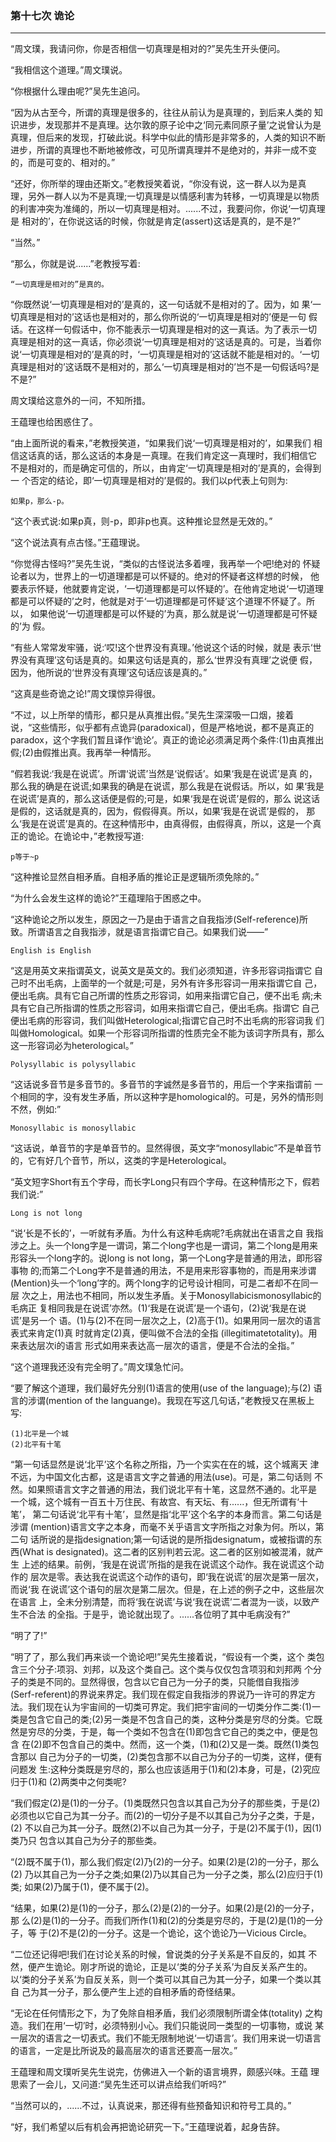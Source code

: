 ### 第十七次 诡论

***


“周文璞，我请问你，你是否相信一切真理是相对的?”吴先生开头便问。 

“我相信这个道理。”周文璞说。

“你根据什么理由呢?”吴先生追问。

“因为从古至今，所谓的真理是很多的，往往从前认为是真理的，到后来人类的 知识进步，发现那并不是真理。达尔敦的原子论中之‘同元素同原子量’之说曾认为是 真理，但后来的发现，打破此说。科学中似此的情形是非常多的，人类的知识不断 进步，所谓的真理也不断地被修改，可见所谓真理并不是绝对的，并非一成不变 的，而是可变的、相对的。”

“还好，你所举的理由还斯文。”老教授笑着说，“你没有说，这一群人以为是真 理，另外一群人以为不是真理;一切真理是以情感利害为转移，一切真理是以物质 的利害冲突为准绳的，所以一切真理是相对。......不过，我要问你，你说‘一切真理是 相对的’，在你说这话的时候，你就是肯定(assert)这话是真的，是不是?”

“当然。”

“那么，你就是说......”老教授写着: 

```
“一切真理是相对的”是真的。
```

“你既然说‘一切真理是相对的’是真的，这一句话就不是相对的了。因为，如 果‘一切真理是相对的’这话也是相对的，那么你所说的‘一切真理是相对的’便是一句 假话。在这样一句假话中，你不能表示一切真理是相对的这一真话。为了表示一切 真理是相对的这一真话，你必须说‘一切真理是相对的’这话是真的。可是，当着你 说‘一切真理是相对的’是真的时，‘一切真理是相对的’这话就不能是相对的。‘一切真理是相对的’这话既不是相对的，那么‘一切真理是相对的’岂不是一句假话吗?是不是?”

周文璞给这意外的一问，不知所措。

王蕴理也给困惑住了。

“由上面所说的看来，”老教授笑道，“如果我们说‘一切真理是相对的’，如果我们 相信这话真的话，那么这话的本身是一真理。在我们肯定这一真理时，我们相信它 不是相对的，而是确定可信的，所以，由肯定‘一切真理是相对的’是真的，会得到一 个否定的结论，即‘一切真理是相对的’是假的。我们以p代表上句则为:

```
如果p，那么-p。 
```

“这个表式说:如果p真，则-p，即非p也真。这种推论显然是无效的。” 

“这个说法真有点古怪。”王蕴理说。

“你觉得古怪吗?”吴先生说，“类似的古怪说法多着哩，我再举一个吧!绝对的 怀疑论者以为，世界上的一切道理都是可以怀疑的。绝对的怀疑者这样想的时候， 他要表示怀疑，他就要肯定说，‘一切道理都是可以怀疑的’。在他肯定地说‘一切道理 都是可以怀疑的’之时，他就是对于‘一切道理都是可怀疑’这个道理不怀疑了。所以， 如果他说‘一切道理都是可以怀疑的’为真，那么就是说‘一切道理都是可怀疑的’为 假。

“有些人常常发牢骚，说:‘哎!这个世界没有真理。’他说这个话的时候，就是 表示‘世界没有真理’这句话是真的。如果这句话是真的，那么‘世界没有真理’之说便 假，因为，他所说的‘世界没有真理’这句话应该是真的。”

“这真是些奇诡之论!”周文璞惊异得很。

“不过，以上所举的情形，都只是从真推出假。”吴先生深深吸一口烟，接着 说，“这些情形，似乎都有点诡异(paradoxical)，但是严格地说，都不是真正的 paradox，这个字我们暂且译作‘诡论’。真正的诡论必须满足两个条件:(1)由真推出 假;(2)由假推出真。我再举一种情形。

“假若我说:‘我是在说谎’。所谓‘说谎’当然是‘说假话’。如果‘我是在说谎’是真 的，那么我的确是在说谎;如果我的确是在说谎，那么我是在说假话。所以，如 果‘我是在说谎’是真的，那么这话便是假的;可是，如果‘我是在说谎’是假的，那么 说这话是假的，这话就是真的，因为，假假得真。所以，如果‘我是在说谎’是假的， 那么‘我是在说谎’是真的。在这种情形中，由真得假，由假得真，所以，这是一个真 正的诡论。在诡论中，”老教授写道:

```
p等于~p
```

“这种推论显然自相矛盾。自相矛盾的推论正是逻辑所须免除的。”

“为什么会发生这样的诡论?”王蕴理陷于困惑之中。

“这种诡论之所以发生，原因之一乃是由于语言之自我指涉(Self-reference)所 致。所谓语言之自我指涉，就是语言指谓它自己。如果我们说——”

```
English is English
```

“这是用英文来指谓英文，说英文是英文的。我们必须知道，许多形容词指谓它 自己时不出毛病，上面举的一个就是;可是，另外有许多形容词一用来指谓它自 己，便出毛病。具有它自己所谓的性质之形容词，如用来指谓它自己，便不出毛 病;未具有它自己所指谓的性质之形容词，如用来指谓它自己，便出毛病。指谓它 自己便出毛病的形容词，我们叫做Heterological;指谓它自己时不出毛病的形容词我 们叫做Homological。如果一个形容词所指谓的性质完全不能为该词字所具有，那么 这一形容词必为heterological。”

```
Polysyllabic is polysyllabic
```

“这话说多音节是多音节的。多音节的字诚然是多音节的，用后一个字来指谓前 一个相同的字，没有发生矛盾，所以这种字是homological的。可是，另外的情形则 不然，例如:”

```
Monosyllabic is monosyllabic
```

“这话说，单音节的字是单音节的。显然得很，英文字“monosyllabic”不是单音节的，它有好几个音节，所以，这类的字是Heterological。 

“英文短字Short有五个字母，而长字Long只有四个字母。在这种情形之下，假若我们说:”

```
Long is not long
```

“说‘长是不长的’，一听就有矛盾。为什么有这种毛病呢?毛病就出在语言之自 我指涉之上。头一个long字是一谓词，第二个long字也是一谓词，第二个long是用来 形容头一个long字的。说long is not long，第一个Long字是普通的用法，即形容事物 的;而第二个Long字不是普通的用法，不是用来形容事物的，而是用来涉谓 (Mention)头一个‘long’字的。两个long字的记号设计相同，可是二者却不在同一层 次之上，用法也不相同，所以发生矛盾。关于Monosyllabicismonosyllabic的毛病正 复相同我是在说谎’亦然。(1)‘我是在说谎’是一个语句，(2)说‘我是在说谎’是另一个 语。(1)与(2)不在同一层次之上，(2)高于(1)。如果用同一层次的语言表式来肯定(1)真 时就肯定(2)真，便叫做不合法的全指 (illegitimatetotality)。用来表达层次i的语言 形式如用来表达高一层次的语言，便是不合法的全指。”

“这个道理我还没有完全明了。”周文璞急忙问。

“要了解这个道理，我们最好先分别(1)语言的使用(use of the language);与(2) 语言的涉谓(mention of the languange)。我现在写这几句话，”老教授又在黑板上 写:

```
(1)北平是一个城 
(2)北平有十笔
```

“第一句话显然是说‘北平’这个名称之所指，乃一个实实在在的城，这个城离天 津不远，为中国文化古都，这是语言文字之普通的用法(use)。可是，第二句话则 不然。如果照语言文字之普通的用法，我们说北平有十笔，这显然不通的。北平是 一个城，这个城有一百五十万住民、有故宫、有天坛、有......，但无所谓有‘十笔’， 第二句话说‘北平有十笔’，显然是指‘北平’这个名字的本身而言。第二句话是涉谓 (mention)语言文字之本身，而毫不关乎语言文字所指之对象为何。所以，第二句 话所说的是指designation;第一句话说的是所指designatum，或被指谓的东西(What is designated)。这二者的区别判若云泥。这二者的区别如被混淆，就产生 上述的结果。前例，‘我是在说谎’所指的是我在说谎这个动作。我在说谎这个动作的 层次是零。表达我在说谎这个动作的语句，即‘我在说谎’的层次是第一层次，而说‘我 在说谎’这个语句的层次是第二层次。但是，在上述的例子之中，这些层次在语言 上，全未分别清楚，而将‘我在说谎’与说‘我在说谎’二者混为一谈，以致产生不合法 的全指。于是乎，诡论就出现了。......各位明了其中毛病没有?”

“明了了!”

“明了了，那么我们再来谈一个诡论吧!”吴先生接着说，“假设有一个类，这个 类包含三个分子:项羽、刘邦，以及这个类自己。这个类与仅仅包含项羽和刘邦两 个分子的类是不同的。显然得很，包含以它自己为一分子的类，只能借自我指涉 (Serf-referent)的界说来界定。我们现在假定自我指涉的界说乃一许可的界定方 法。我们现在认为宇宙间的一切类可界定。我们把宇宙间的一切类分作二类:(1)一 类是包含它自己的类;(2)另一类是不包含自己的类，这种分类是穷尽的分类。它既 然是穷尽的分类，于是，每一个类如不包含在(1)即包含它自己的类之中，便是包含 在(2)即不包含自己的类中。然而，这一个类，(1)和(2)又是一类。既然(1)类包含那以 自己为分子的一切类，(2)类包含那不以自己为分子的一切类，这样，便有问题发 生:这种分类既是穷尽的，那么也应该适用于(1)和(2)本身，可是，(2)究应归于(1)和 (2)两类中之何类呢?

“我们假定(2)是(1)的一分子。(1)类既然只包含以其自己为分子的那些类，于是(2) 必须也以它自己为其一分子。而(2)的一切分子是不以其自己为分子之类，于是，(2) 不以自己为其一分子。既然(2)不以自己为其一分子，于是(2)不属于(1)，因(1)类乃只 包含以其自己为分子的那些类。

“(2)既不属于(1)，那么我们假定(2)乃(2)的一分子。如果(2)是(2)的一分子，那么(2) 乃以其自己为一分子之类;如果(2)乃以其自己为一分子之类，那么(2)应归于(1)类; 如果(2)乃属于(1)，便不属于(2)。

“结果，如果(2)是(1)的一分子，那么(2)是(2)的一分子。如果(2)是(2)的一分子，那 么(2)是(1)的一分子。而我们所作(1)和(2)的分类是穷尽的，于是(2)是(1)的一分子，等 于(2)不是(2)的一分子。这是一个诡论，这个诡论乃一Vicious Circle。

“二位还记得吧!我们在讨论关系的时候，曾说类的分子关系是不自反的，如其 不然，便产生诡论。刚才所说的诡论，正是以‘类的分子关系’为自反关系产生的。 以‘类的分子关系’为自反关系，则一个类可以其自己为其一分子，如果一个类以其自 己为其一分子，那么便产生上述的自相矛盾的奇怪结果。

“无论在任何情形之下，为了免除自相矛盾，我们必须限制所谓全体(totality) 之构造。我们在用‘一切’时，必须特别小心。我们只能说同一类型的一切事物，或说 某一层次的语言之一切表式。我们不能无限制地说‘一切语言’。我们用来说一切语言 的语言，一定是比所说及的最高层次的语言还要高一层次。”

王蕴理和周文璞听吴先生说完，仿佛进入一个新的语言境界，颇感兴味。王蕴 理思索了一会儿，又问道:“吴先生还可以讲点给我们听吗?”

“当然可以的，......不过，认真说来，那还得有些预备知识和符号工具的。” 

“好，我们希望以后有机会再把诡论研究一下。”王蕴理说着，起身告辞。